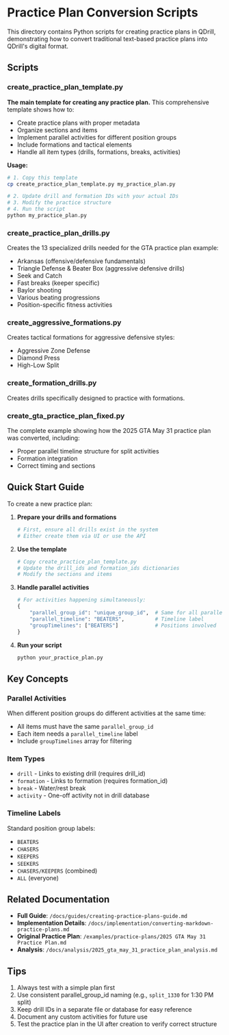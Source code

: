 # Practice Plan Conversion Scripts

This directory contains Python scripts for creating practice plans in QDrill, demonstrating how to convert traditional text-based practice plans into QDrill's digital format.

## Scripts

### create_practice_plan_template.py

**The main template for creating any practice plan.** This comprehensive template shows how to:

- Create practice plans with proper metadata
- Organize sections and items
- Implement parallel activities for different position groups
- Include formations and tactical elements
- Handle all item types (drills, formations, breaks, activities)

**Usage:**

```bash
# 1. Copy this template
cp create_practice_plan_template.py my_practice_plan.py

# 2. Update drill and formation IDs with your actual IDs
# 3. Modify the practice structure
# 4. Run the script
python my_practice_plan.py
```

### create_practice_plan_drills.py

Creates the 13 specialized drills needed for the GTA practice plan example:

- Arkansas (offensive/defensive fundamentals)
- Triangle Defense & Beater Box (aggressive defensive drills)
- Seek and Catch
- Fast breaks (keeper specific)
- Baylor shooting
- Various beating progressions
- Position-specific fitness activities

### create_aggressive_formations.py

Creates tactical formations for aggressive defensive styles:

- Aggressive Zone Defense
- Diamond Press
- High-Low Split

### create_formation_drills.py

Creates drills specifically designed to practice with formations.

### create_gta_practice_plan_fixed.py

The complete example showing how the 2025 GTA May 31 practice plan was converted, including:

- Proper parallel timeline structure for split activities
- Formation integration
- Correct timing and sections

## Quick Start Guide

To create a new practice plan:

1. **Prepare your drills and formations**

   ```python
   # First, ensure all drills exist in the system
   # Either create them via UI or use the API
   ```

2. **Use the template**

   ```python
   # Copy create_practice_plan_template.py
   # Update the drill_ids and formation_ids dictionaries
   # Modify the sections and items
   ```

3. **Handle parallel activities**

   ```python
   # For activities happening simultaneously:
   {
       "parallel_group_id": "unique_group_id",  # Same for all parallel items
       "parallel_timeline": "BEATERS",          # Timeline label
       "groupTimelines": ["BEATERS"]            # Positions involved
   }
   ```

4. **Run your script**
   ```bash
   python your_practice_plan.py
   ```

## Key Concepts

### Parallel Activities

When different position groups do different activities at the same time:

- All items must have the same `parallel_group_id`
- Each item needs a `parallel_timeline` label
- Include `groupTimelines` array for filtering

### Item Types

- `drill` - Links to existing drill (requires drill_id)
- `formation` - Links to formation (requires formation_id)
- `break` - Water/rest break
- `activity` - One-off activity not in drill database

### Timeline Labels

Standard position group labels:

- `BEATERS`
- `CHASERS`
- `KEEPERS`
- `SEEKERS`
- `CHASERS/KEEPERS` (combined)
- `ALL` (everyone)

## Related Documentation

- **Full Guide**: `/docs/guides/creating-practice-plans-guide.md`
- **Implementation Details**: `/docs/implementation/converting-markdown-practice-plans.md`
- **Original Practice Plan**: `/examples/practice-plans/2025 GTA May 31 Practice Plan.md`
- **Analysis**: `/docs/analysis/2025_gta_may_31_practice_plan_analysis.md`

## Tips

1. Always test with a simple plan first
2. Use consistent parallel_group_id naming (e.g., `split_1330` for 1:30 PM split)
3. Keep drill IDs in a separate file or database for easy reference
4. Document any custom activities for future use
5. Test the practice plan in the UI after creation to verify correct structure
